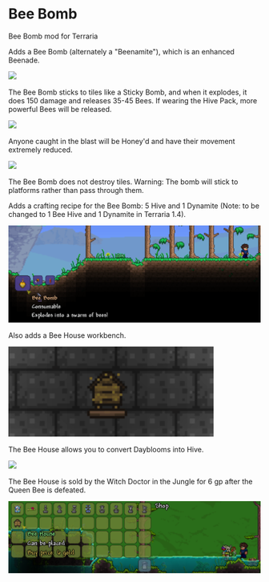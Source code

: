 # Bee Bomb
Bee Bomb mod for Terraria

Adds a Bee Bomb (alternately a "Beenamite"), which is an enhanced Beenade.

![](BeeBomb.gif)

The Bee Bomb sticks to tiles like a Sticky Bomb, and when it explodes, it does 150 damage and releases 35-45 Bees.
If wearing the Hive Pack, more powerful Bees will be released.

![](BeeBombHivePack.gif)

Anyone caught in the blast will be Honey'd and have their movement extremely reduced.

![](Honeyed.gif)

The Bee Bomb does not destroy tiles.
Warning: The bomb will stick to platforms rather than pass through them.

Adds a crafting recipe for the Bee Bomb: 5 Hive and 1 Dynamite (Note: to be changed to 1 Bee Hive and 1 Dynamite in Terraria 1.4).

![](BeeBombCraft.png)

Also adds a Bee House workbench.

![](BeeHouse.gif)

The Bee House allows you to convert Dayblooms into Hive.

![](BeeHouseCraft.png)

The Bee House is sold by the Witch Doctor in the Jungle for 6 gp after the Queen Bee is defeated.

![](BeeHouseShop.png)